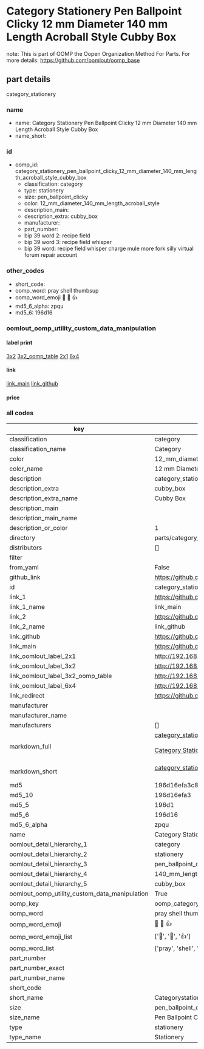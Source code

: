 # Category Stationery Pen Ballpoint Clicky 12 mm Diameter 140 mm Length Acroball Style Cubby Box  

note: This is part of OOMP the Oopen Organization Method For Parts. For more details: https://github.com/oomlout/oomp_base

##  part details
  



category_stationery



### name
* name: Category Stationery Pen Ballpoint Clicky 12 mm Diameter 140 mm Length Acroball Style Cubby Box
* name_short: 
### id
* oomp_id: category_stationery_pen_ballpoint_clicky_12_mm_diameter_140_mm_length_acroball_style_cubby_box
  * classification: category
  * type: stationery
  * size: pen_ballpoint_clicky
  * color: 12_mm_diameter_140_mm_length_acroball_style
  * description_main: 
  * description_extra: cubby_box
  * manufacturer: 
  * part_number: 
  * bip 39 word 2: recipe field
  * bip 39 word 3: recipe field whisper
  * bip 39 word: recipe field whisper charge mule more fork silly virtual forum repair account

### other_codes
* short_code: 
* oomp_word: pray shell thumbsup
* oomp_word_emoji :pray: :shell: :thumbsup:
* md5_6_alpha: zpqu
* md5_6: 196d16






### oomlout_oomp_utility_custom_data_manipulation
#### label print
[3x2](http://192.168.1.245:1112/?label=oomp%20zpqu)
[3x2_oomp_table](http://192.168.1.108:1112/?label=oomp%20zpqu)
[2x1](http://192.168.1.242:1112/?label=oomp%20zpqu)
[6x4](http://192.168.1.55:1112/?label=oomp%20zpqu)    

#### link

[link_main](https://github.com/oomlout/oomlout_oomp_version_1_messy/tree/main/parts/category_stationery_pen_ballpoint_clicky_12_mm_diameter_140_mm_length_acroball_style_cubby_box) [link_github](https://github.com/oomlout/oomlout_oomp_version_1_messy/tree/main/parts/category_stationery_pen_ballpoint_clicky_12_mm_diameter_140_mm_length_acroball_style_cubby_box)                             

#### price







### all codes 
| key | value |  
| --- | --- |  
| classification | category |  
| classification_name | Category |  
| color | 12_mm_diameter_140_mm_length_acroball_style |  
| color_name | 12 mm Diameter 140 mm Length Acroball Style |  
| description | category_stationery |  
| description_extra | cubby_box |  
| description_extra_name | Cubby Box |  
| description_main |  |  
| description_main_name |  |  
| description_or_color | 1  |  
| directory | parts/category_stationery_pen_ballpoint_clicky_12_mm_diameter_140_mm_length_acroball_style_cubby_box |  
| distributors | [] |  
| filter |  |  
| from_yaml | False |  
| github_link | https://github.com/oomlout/oomlout_oomp_part_src/tree/main/parts/category_stationery_pen_ballpoint_clicky_12_mm_diameter_140_mm_length_acroball_style_cubby_box |  
| id | category_stationery_pen_ballpoint_clicky_12_mm_diameter_140_mm_length_acroball_style_cubby_box |  
| link_1 | https://github.com/oomlout/oomlout_oomp_version_1_messy/tree/main/parts/category_stationery_pen_ballpoint_clicky_12_mm_diameter_140_mm_length_acroball_style_cubby_box |  
| link_1_name | link_main |  
| link_2 | https://github.com/oomlout/oomlout_oomp_version_1_messy/tree/main/parts/category_stationery_pen_ballpoint_clicky_12_mm_diameter_140_mm_length_acroball_style_cubby_box |  
| link_2_name | link_github |  
| link_github | https://github.com/oomlout/oomlout_oomp_version_1_messy/tree/main/parts/category_stationery_pen_ballpoint_clicky_12_mm_diameter_140_mm_length_acroball_style_cubby_box |  
| link_main | https://github.com/oomlout/oomlout_oomp_version_1_messy/tree/main/parts/category_stationery_pen_ballpoint_clicky_12_mm_diameter_140_mm_length_acroball_style_cubby_box |  
| link_oomlout_label_2x1 | http://192.168.1.242:1112/?label=oomp%20zpqu |  
| link_oomlout_label_3x2 | http://192.168.1.245:1112/?label=oomp%20zpqu |  
| link_oomlout_label_3x2_oomp_table | http://192.168.1.108:1112/?label=oomp%20zpqu |  
| link_oomlout_label_6x4 | http://192.168.1.55:1112/?label=oomp%20zpqu |  
| link_redirect | https://github.com/oomlout/oomlout_oomp_version_1_messy/tree/main/parts/category_stationery_pen_ballpoint_clicky_12_mm_diameter_140_mm_length_acroball_style_cubby_box |  
| manufacturer |  |  
| manufacturer_name |  |  
| manufacturers | [] |  
| markdown_full | [category_stationery_pen_ballpoint_clicky_12_mm_diameter_140_mm_length_acroball_style_cubby_box](none)<br>[](none)<br>[Category Stationery Pen Ballpoint Clicky 12 Mm Diameter 140 Mm Length Acroball Style Cubby Box](none)<br><br> |  
| markdown_short | [category_stationery_pen_ballpoint_clicky_12_mm_diameter_140_mm_length_acroball_style_cubby_box](none)<br><br> |  
| md5 | 196d16efa3c8ab6e3f48a269f5157d9d |  
| md5_10 | 196d16efa3 |  
| md5_5 | 196d1 |  
| md5_6 | 196d16 |  
| md5_6_alpha | zpqu |  
| name | Category Stationery Pen Ballpoint Clicky 12 mm Diameter 140 mm Length Acroball Style Cubby Box |  
| oomlout_detail_hierarchy_1 | category |  
| oomlout_detail_hierarchy_2 | stationery |  
| oomlout_detail_hierarchy_3 | pen_ballpoint_clicky |  
| oomlout_detail_hierarchy_4 | 140_mm_length |  
| oomlout_detail_hierarchy_5 | cubby_box |  
| oomlout_oomp_utility_custom_data_manipulation | True |  
| oomp_key | oomp_category_stationery_pen_ballpoint_clicky_12_mm_diameter_140_mm_length_acroball_style_cubby_box |  
| oomp_word | pray shell thumbsup |  
| oomp_word_emoji | :pray: :shell: :thumbsup: |  
| oomp_word_emoji_list | [':pray:', ':shell:', ':thumbsup:'] |  
| oomp_word_list | ['pray', 'shell', 'thumbsup'] |  
| part_number |  |  
| part_number_exact |  |  
| part_number_name |  |  
| short_code |  |  
| short_name | Categorystationery |  
| size | pen_ballpoint_clicky |  
| size_name | Pen Ballpoint Clicky |  
| type | stationery |  
| type_name | Stationery |  
